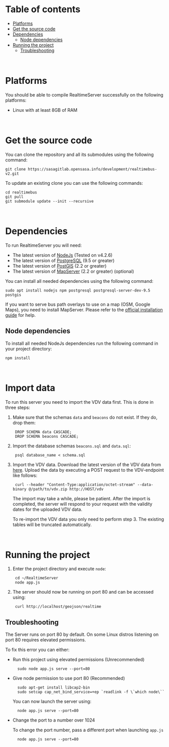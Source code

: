 # Table of contents

* [Platforms](#platforms)
* [Get the source code](#get-the-source-code)
* [Dependencies](#dependencies)
    * [Node dependencies](#node-dependencies)
* [Running the project](#running-the-project)
  * [Troubleshooting](#troubleshooting)

<br/>

# Platforms

You should be able to compile RealtimeServer successfully on the following
platforms:

* Linux with at least 8GB of RAM

<br/>

# Get the source code

You can clone the repository and all its submodules using the
following command:

    git clone https://sasagitlab.opensasa.info/development/realtimebus-v2.git

To update an existing clone you can use the following commands:

    cd realtimebus
    git pull
    git submodule update --init --recursive

<br/>

# Dependencies

To run RealtimeServer you will need:

* The latest version of [NodeJs](https://nodejs.org/en/) (Tested on v4.2.6)
* The latest version of [PostgreSQL](https://www.postgresql.org) (9.5 or greater)
* The latest version of [PostGIS](http://postgis.net) (2.2 or greater)
* The latest version of [MapServer](mapserver) (2.2 or greater) (optional)

You can install all needed dependencies using the following command:

    sudo apt install nodejs npm postgresql postgresql-server-dev-9.5 postgis
    
If you want to serve bus path overlays to use on a map (OSM, Google Maps), you need to install MapServer. 
Please refer to the [official installation guide](http://www.mapserver.org/installation/index.html) for help.
    

## Node dependencies

To install all needed NodeJs dependencies run the following command in your project directory:

    npm install

<br/>

# Import data

To run this server you need to import the VDV data first. This is done in three steps:

1. Make sure that the schemas `data` and `beacons` do not exist. If they do, drop them:

        DROP SCHEMA data CASCADE;
        DROP SCHEMA beacons CASCADE;
        
2. Import the database schemas `beacons.sql` and `data.sql`:
        
        psql database_name < schema.sql
   
3. Import the VDV data. Download the latest version of the VDV data from [here](http://open.sasabz.it/files/vdv.zip).
Upload the data by executing a POST request to the VDV-endpoint like follows:

        curl --header "Content-Type:application/octet-stream" --data-binary @/path/to/vdv.zip http://HOST/vdv
        
    The import may take a while, please be patient. After the import is completed, the server will respond to 
    your request with the validity dates for the uploaded VDV data.
   
   
   To re-import the VDV data you only need to perform step 3. The existing tables will be truncated automatically. 
   
<br/>


# Running the project

1. Enter the project directory and execute `node`:

        cd ~/RealtimeServer
        node app.js
        
2. The server should now be running on port 80 and can be accessed using:
        
        curl http://localhost/geojson/realtime
        

## Troubleshooting

The Server runs on port 80 by default. On some Linux distros listening on port 80 requires elevated permissions.

To fix this error you can either:

- Run this project using elevated permissions (Unrecommended)
    
        sudo node app.js serve --port=80
        
- Give node permission to use port 80 (Recommended)

        sudo apt-get install libcap2-bin
        sudo setcap cap_net_bind_service=+ep `readlink -f \`which node\``
      
    You can now launch the server using:
  
        node app.js serve --port=80
        
- Change the port to a number over 1024

    To change the port number, pass a different port when launching `app.js`
      
        node app.js serve --port=80